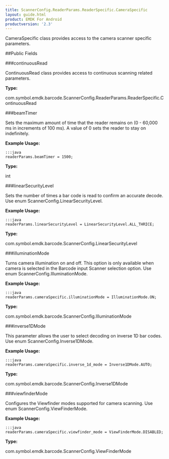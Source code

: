 ```yaml
---
title: ScannerConfig.ReaderParams.ReaderSpecific.CameraSpecific
layout: guide.html
product: EMDK For Android
productversion: '2.3'
---
```


CameraSpecific class provides access to the camera scanner specific parameters.

##Public Fields

###continuousRead

ContinuousRead class provides access to continuous scanning related parameters.

**Type:**

com.symbol.emdk.barcode.ScannerConfig.ReaderParams.ReaderSpecific.ContinuousRead

###beamTimer

Sets the maximum amount of time that the reader remains on (0 - 60,000 ms in increments of 100 ms).
 A value of 0 sets the reader to stay on indefinitely.

 

**Example Usage:**
	
	:::java	
	readerParams.beamTimer = 1500;


**Type:**

int

###linearSecurityLevel

Sets the number of times a bar code is read to confirm an accurate decode.
 Use enum  ScannerConfig.LinearSecurityLevel.

 

**Example Usage:**
	
	:::java	
	readerParams.linearSecurityLevel = LinearSecurityLevel.ALL_THRICE;


**Type:**

com.symbol.emdk.barcode.ScannerConfig.LinearSecurityLevel

###illuminationMode

Turns camera illumination on and off.
 This option is only available when camera is selected in the Barcode input Scanner selection option.
 Use enum  ScannerConfig.IlluminationMode.

 

**Example Usage:**
	
	:::java	
	readerParams.cameraSpecific.illuminationMode = IlluminationMode.ON;


**Type:**

com.symbol.emdk.barcode.ScannerConfig.IlluminationMode

###inverse1DMode

This parameter allows the user to select decoding on inverse 1D bar codes.
 Use enum  ScannerConfig.Inverse1DMode.

 

**Example Usage:**
	
	:::java	
	readerParams.cameraSpecific.inverse_1d_mode = Inverse1DMode.AUTO;


**Type:**

com.symbol.emdk.barcode.ScannerConfig.Inverse1DMode

###viewfinderMode

Configures the Viewfinder modes supported for camera scanning.
 Use enum  ScannerConfig.ViewFinderMode.

 

**Example Usage:**
	
	:::java	
	readerParams.cameraSpecific.viewfinder_mode = ViewFinderMode.DISABLED;


**Type:**

com.symbol.emdk.barcode.ScannerConfig.ViewFinderMode










